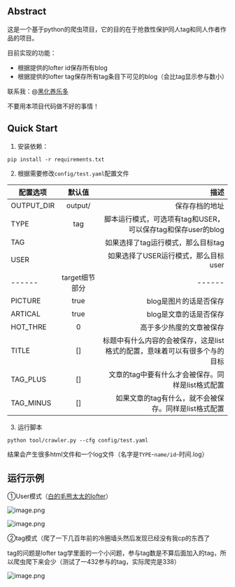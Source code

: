 ## Abstract

这是一个基于python的爬虫项目，它的目的在于抢救性保护同人tag和同人作者作品的项目。

目前实现的功能：

- 根据提供的lofter id保存所有blog
- 根据提供的lofter tag保存所有tag条目下可见的blog（会比tag显示参与数小）

联系我：@[黑化养乐多](weibo.com/2124977484)

不要用本项目代码做不好的事情！

## Quick Start

1. 安装依赖：

`pip install -r requirements.txt`

2. 根据需要修改`config/test.yaml`配置文件

配置选项|默认值|描述
-------|:----:|-------:
OUTPUT_DIR|output/|保存存档的地址
TYPE|tag|脚本运行模式，可选项有tag和USER，可以保存tag和保存user的blog
TAG|    |如果选择了tag运行模式，那么目标tag
USER|   |如果选择了USER运行模式，那么目标user
------|target细节部分|------ 
PICTURE|true|blog是图片的话是否保存
ARTICAL|true|blog是文章的话是否保存
HOT_THRE|0|高于多少热度的文章被保存
TITLE| [] |标题中有什么内容的会被保存，这是list格式的配置，意味着可以有很多个与的目标
TAG_PLUS| [] |文章的tag中要有什么才会被保存。同样是list格式配置
TAG_MINUS| [] |如果文章的tag有什么，就不会被保存。同样是list格式配置

3. 运行脚本

`python tool/crawler.py --cfg config/test.yaml`

结果会产生很多html文件和一个log文件（名字是`TYPE`-`name/id`-时间.log）

## 运行示例

①User模式（[白的毛熊太太的lofter](coldiron.lofter.com/)）

![image.png](https://i.loli.net/2020/06/13/cJVedgBUXx6rFQ3.png)

![image.png](https://i.loli.net/2020/06/13/fXuybjWVKoerRSH.png)

②tag模式（爬了一下几百年前的冷圈墙头然后发现已经没有我cp的东西了

tag的问题是lofter tag学里面的一个小问题，参与tag数是不算后面加入的tag，所以爬虫爬下来会少（测试了一432参与的tag，实际爬完是338）

![image.png](https://i.loli.net/2020/06/13/n3vO7tfBC8cFGSm.png)